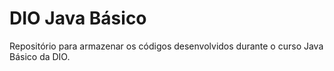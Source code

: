 # DIO Java Básico
Repositório para armazenar os códigos desenvolvidos durante o curso Java Básico da DIO.

